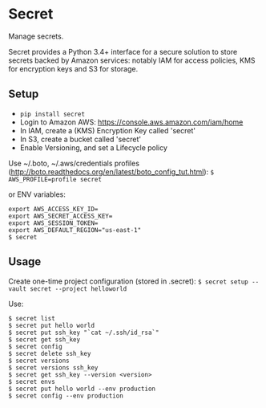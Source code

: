 # Secret

Manage secrets.

Secret provides a Python 3.4+ interface for a secure solution to store secrets backed by Amazon services:
notably IAM for access policies, KMS for encryption keys and S3 for storage.

## Setup

* `pip install secret`
* Login to Amazon AWS: https://console.aws.amazon.com/iam/home
* In IAM, create a (KMS) Encryption Key called 'secret'
* In S3, create a bucket called 'secret'
 * Enable Versioning, and set a Lifecycle policy

Use ~/.boto, ~/.aws/credentials profiles (http://boto.readthedocs.org/en/latest/boto_config_tut.html):
```$ AWS_PROFILE=profile secret```

or ENV variables:
```
export AWS_ACCESS_KEY_ID=
export AWS_SECRET_ACCESS_KEY=
export AWS_SESSION_TOKEN=
export AWS_DEFAULT_REGION="us-east-1"
$ secret
```

## Usage

Create one-time project configuration (stored in .secret):
```$ secret setup --vault secret --project helloworld```

Use:
```
$ secret list
$ secret put hello world
$ secret put ssh_key "`cat ~/.ssh/id_rsa`"
$ secret get ssh_key
$ secret config
$ secret delete ssh_key
$ secret versions
$ secret versions ssh_key
$ secret get ssh_key --version <version>
$ secret envs
$ secret put hello world --env production
$ secret config --env production
```
